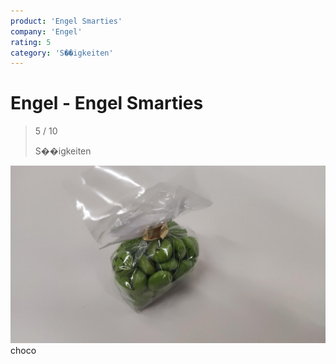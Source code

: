 ```yaml
---
product: 'Engel Smarties'
company: 'Engel'
rating: 5
category: 'S��igkeiten'
---
```


# Engel - Engel Smarties
>
> 5 / 10
>
> S��igkeiten

![Engel Smarties](./assets/engel-engel-smarties-6741024c-a936-4291-b52d-444267afce16.jpg)
choco
